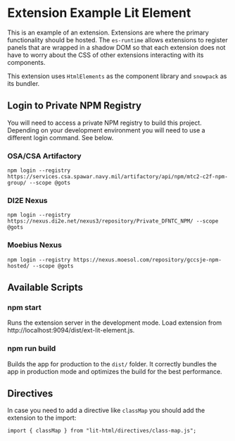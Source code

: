 # Extension Example Lit Element

This is an example of an extension.
Extensions are where the primary functionality should be hosted.
The `es-runtime` allows extensions to register panels that
are wrapped in a shadow DOM so that each extension does not
have to worry about the CSS of other extensions interacting
with its components.

This extension uses `HtmlElements` as the component library and `snowpack` as its bundler.

## Login to Private NPM Registry

You will need to access a private NPM registry to build this project.
Depending on your development environment you will need to use a different login command.
See below.
### OSA/CSA Artifactory

`npm login --registry https://services.csa.spawar.navy.mil/artifactory/api/npm/mtc2-c2f-npm-group/ --scope @gots`

### DI2E Nexus

`npm login --registry https://nexus.di2e.net/nexus3/repository/Private_DFNTC_NPM/ --scope @gots`

### Moebius Nexus

`npm login --registry https://nexus.moesol.com/repository/gccsje-npm-hosted/ --scope @gots`

## Available Scripts

### npm start

Runs the extension server in the development mode.
Load extension from http://localhost:9094/dist/ext-lit-element.js.

### npm run build

Builds the app for production to the `dist/` folder.
It correctly bundles the app in production mode and optimizes the build for the best performance.

## Directives

In case you need to add a directive like `classMap` you should add the extension to the import:

```
import { classMap } from "lit-html/directives/class-map.js";
```
